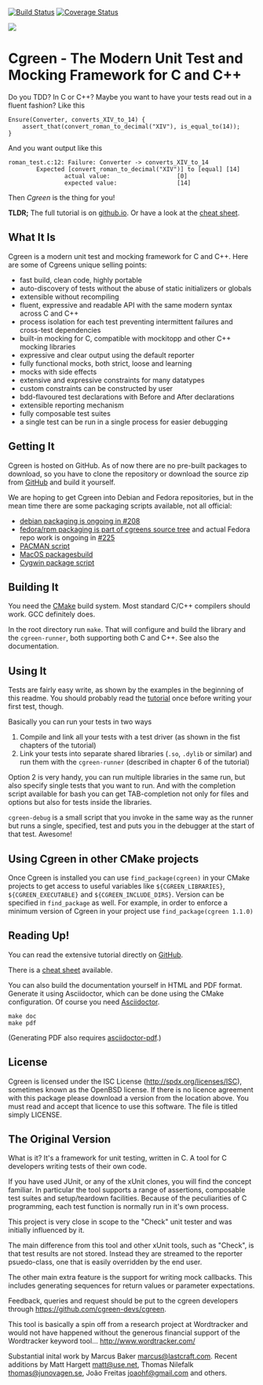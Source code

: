 [![Build Status](https://travis-ci.com/cgreen-devs/cgreen.svg?branch=master)](https://travis-ci.com/cgreen-devs/cgreen)
[![Coverage Status](https://coveralls.io/repos/cgreen-devs/cgreen/badge.svg?branch=master&service=github)](https://coveralls.io/github/cgreen-devs/cgreen?branch=master)

![](https://github.com/cgreen-devs/cgreen/blob/master/doc/logo.png?s=300)


Cgreen - The Modern Unit Test and Mocking Framework for C and C++
=================================================================

Do you TDD? In C or C++? Maybe you want to have your tests read out in
a fluent fashion? Like this

    Ensure(Converter, converts_XIV_to_14) {
        assert_that(convert_roman_to_decimal("XIV"), is_equal_to(14));
    }

And you want output like this

    roman_test.c:12: Failure: Converter -> converts_XIV_to_14
            Expected [convert_roman_to_decimal("XIV")] to [equal] [14]
                    actual value:                   [0]
                    expected value:                 [14]

Then *Cgreen* is the thing for you!

**TLDR;** The full tutorial is on
[github.io](https://cgreen-devs.github.io).  Or have a look at the
[cheat sheet](doc/cheat-sheet.md).

## What It Is

Cgreen is a modern unit test and mocking framework for C and C++. Here
are some of Cgreens unique selling points:

  - fast build, clean code, highly portable
  - auto-discovery of tests without the abuse of static initializers or globals
  - extensible without recompiling
  - fluent, expressive and readable API with the same modern syntax across C and C++
  - process isolation for each test preventing intermittent failures
    and cross-test dependencies
  - built-in mocking for C, compatible with mockitopp and other C++ mocking libraries
  - expressive and clear output using the default reporter
  - fully functional mocks, both strict, loose and learning
  - mocks with side effects
  - extensive and expressive constraints for many datatypes
  - custom constraints can be constructed by user
  - bdd-flavoured test declarations with Before and After declarations
  - extensible reporting mechanism
  - fully composable test suites
  - a single test can be run in a single process for easier debugging

## Getting It

Cgreen is hosted on GitHub. As of now there are no pre-built packages
to download, so you have to clone the repository or download the
source zip from [GitHub](http://www.github.com/cgreen-devs/cgreen) and
build it yourself.

We are hoping to get Cgreen into Debian and Fedora repositories, but in
the mean time there are some packaging scripts available, not all official:

  - [debian packaging is ongoing in #208](https://github.com/cgreen-devs/cgreen/issues/208)
  - [fedora/rpm packaging is part of cgreens source tree](https://github.com/cgreen-devs/cgreen/tree/master/contrib/rpm) and actual Fedora repo work is ongoing in [#225](https://github.com/cgreen-devs/cgreen/issues/225)
  - [PACMAN script](https://github.com/voins/cgreen-pkg)
  - [MacOS packagesbuild](https://github.com/cgreen-devs/cgreen-macosx-packaging)
  - [Cygwin package script](https://github.com/cgreen-devs/cgreen-cygport)

## Building It

You need the [CMake](http://www.cmake.org) build system. Most standard
C/C++ compilers should work. GCC definitely does.

In the root directory run ``make``. That will configure and build the
library and the `cgreen-runner`, both supporting both C and C++. See
also the documentation.

## Using It

Tests are fairly easy write, as shown by the examples in the beginning
of this readme. You should probably read the
[tutorial](https://cgreen-devs.github.io) once before writing your
first test, though.

Basically you can run your tests in two ways

1. Compile and link all your tests with a test driver (as shown in the
   fist chapters of the tutorial)
2. Link your tests into separate shared libraries (`.so`, `.dylib` or
   similar) and run them with the `cgreen-runner` (described in chapter
   6 of the tutorial)

Option 2 is very handy, you can run multiple libraries in the same
run, but also specify single tests that you want to run. And with the
completion script available for bash you can get TAB-completion not
only for files and options but also for tests inside the libraries.

`cgreen-debug` is a small script that you invoke in the same way as
the runner but runs a single, specified, test and puts you in the
debugger at the start of that test. Awesome!

## Using Cgreen in other CMake projects
Once Cgreen is installed you can use ``find_package(cgreen)`` in your CMake
projects to get access to useful variables like ``${CGREEN_LIBRARIES}``,
``${CGREEN_EXECUTABLE}`` and ``${CGREEN_INCLUDE_DIRS}``. Version can be
specified in ``find_package`` as well. For example, in order to enforce a minimum
version of Cgreen in your project use ``find_package(cgreen 1.1.0)``

## Reading Up!

You can read the extensive tutorial directly on
[GitHub](https://cgreen-devs.github.io).

There is a [cheat sheet](https://github.com/cgreen-devs/cgreen/blob/master/doc/cheat-sheet.md)
available.

You can also build the documentation yourself in HTML and PDF format.
Generate it using Asciidoctor, which can be done using the CMake
configuration. Of course you need
[Asciidoctor](http://www.asciidoctor.org).

    make doc
    make pdf

(Generating PDF also requires [asciidoctor-pdf](https://asciidoctor.org/docs/asciidoctor-pdf/).)

## License

Cgreen is licensed under the ISC License
(http://spdx.org/licenses/ISC), sometimes known as the OpenBSD
license. If there is no licence agreement with this package please
download a version from the location above. You must read and accept
that licence to use this software. The file is titled simply LICENSE.

## The Original Version

What is it? It's a framework for unit testing, written in C. A tool
for C developers writing tests of their own code.

If you have used JUnit, or any of the xUnit clones, you will find
the concept familiar. In particular the tool supports a range of
assertions, composable test suites and setup/teardown facilities.
Because of the peculiarities of C programming, each test function
is normally run in it's own process.

This project is very close in scope to the "Check" unit tester and
was initially influenced by it.

The main difference from this tool and other xUnit tools, such as
"Check",  is that test results are not stored. Instead they are
streamed to the reporter psuedo-class, one that is easily
overridden by the end user.

The other main extra feature is the support for writing mock
callbacks. This includes generating sequences for return values
or parameter expectations.

Feedback, queries and request should be put to the cgreen developers
through https://github.com/cgreen-devs/cgreen.

This tool is basically a spin off from a research project at
Wordtracker and would not have happened without the generous
financial support of the Wordtracker keyword tool...
http://www.wordtracker.com/

Substantial inital work by Marcus Baker <marcus@lastcraft.com>. Recent
additions by Matt Hargett <matt@use.net>, Thomas Nilefalk
<thomas@junovagen.se>, João Freitas <joaohf@gmail.com> and others.
